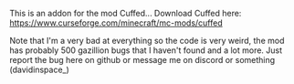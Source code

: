 This is an addon for the mod Cuffed... Download Cuffed here: https://www.curseforge.com/minecraft/mc-mods/cuffed


Note that I'm a very bad at everything so the code is very weird, the mod has probably 500 gazillion bugs that I haven't found and a lot more. Just report the bug here on github or message me on discord or something (davidinspace_)

